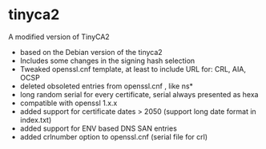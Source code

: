 # tinyca2
A modified version of TinyCA2
- based on the Debian version of the tinyca2
- Includes some changes in the signing hash selection
- Tweaked openssl.cnf template, at least to include URL for: CRL, AIA, OCSP
- deleted obsoleted entries from openssl.cnf , like ns*
- long random serial for every certificate, serial always presented as hexa
- compatible with openssl 1.x.x
- added support for certificate dates > 2050 (support long date format in index.txt)
- added support for ENV based DNS SAN entries
- added crlnumber option to openssl.cnf (serial file for crl)
